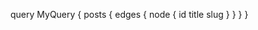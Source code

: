 query MyQuery {
  posts {
    edges {
      node {
        id
        title
        slug
      }
    }
  }
}